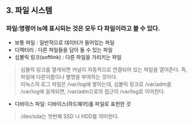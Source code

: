 ## 3. 파일 시스템

### 파일:명령어 ls에 표시되는 것은 모두 다 파일이라고 볼 수 있다.<br>

- 보통 파일 : 일반적으로 데이터가 들어있는 파일
- 디렉터리 : 다른 파일들을 담아 둘 수 있는 파일
- 심볼릭 링크(softlink) : 다른 파일을 가리키는 파일
> 심볼릭 링크를 열게되면 커널이 자동적으로 연결되어 있는 파일을 열어준다. 즉, 파일에 다른이름이나 별명을 부여하는 것이다.<br>
> 리눅스의 로그 파일은 /var/log에 쌓이는데, 심볼릭 링크로 /var/adm을 /var/log에 걸게되면, /var/adm으로의 접근이 /var/log로 이어진다.<br>
- 디바이스 파일: 디바이스(하드웨어)를 파일로 표현한 것
> /dev/sda는 첫번째 SSD 나 HDD를 의미한다.
